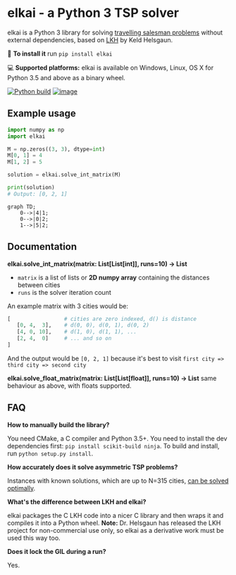 elkai - a Python 3 TSP solver
====

elkai is a Python 3 library for solving [travelling salesman problems](https://en.wikipedia.org/wiki/Travelling_salesman_problem) without external dependencies,
based on [LKH](http://akira.ruc.dk/~keld/research/LKH/) by
Keld Helsgaun.

💾 **To install it** run `pip install elkai`

💻 **Supported platforms:** elkai is available on Windows, Linux, OS X for Python 3.5 and above as a binary wheel.

[![Python build](https://github.com/fikisipi/elkai/actions/workflows/python-app.yml/badge.svg)](https://github.com/fikisipi/elkai/actions/workflows/python-app.yml)
[![image](https://img.shields.io/pypi/v/elkai.svg)](https://pypi.org/project/elkai/)

Example usage 
----------

```python
import numpy as np
import elkai

M = np.zeros((3, 3), dtype=int)
M[0, 1] = 4
M[1, 2] = 5

solution = elkai.solve_int_matrix(M)

print(solution)
# Output: [0, 2, 1]
```

```mermaid
graph TD;
    0-->|4|1;
    0-->|0|2;
    1-->|5|2;
```

Documentation
-------------


**elkai.solve_int_matrix(matrix: List[List[int]], runs=10) -> List**

* `matrix` is a list of lists or **2D numpy array** containing the distances between cities
* `runs` is the solver iteration count

An example matrix with 3 cities would be:

```python
[                 # cities are zero indexed, d() is distance
   [0, 4,  3],    # d(0, 0), d(0, 1), d(0, 2)
   [4, 0, 10],    # d(1, 0), d(1, 1), ...
   [2, 4,  0]     # ... and so on
]
```

And the output would be `[0, 2, 1]` because it's best to visit `first city => third city => second city`


**elkai.solve_float_matrix(matrix: List[List[float]], runs=10) -> List** same behaviour as above, with floats supported.

FAQ
----------------------

**How to manually build the library?**

You need CMake, a C compiler and Python 3.5+. You need to install the dev dependencies first: `pip install scikit-build ninja`. To build and install, run `python setup.py install`.

**How accurately does it solve asymmetric TSP problems?**

Instances with known solutions, which are up to N=315 cities, [can be solved optimally](http://akira.ruc.dk/~keld/research/LKH/Soler_ATSP_results.html).

**What's the difference between LKH and elkai?**

elkai packages the C LKH code into a nicer C library and then wraps it and compiles it into a Python wheel. **Note:** Dr. Helsgaun has released the LKH project for non-commercial use only, so elkai as a derivative work must be used this way too.

**Does it lock the GIL during a run?**

Yes.
